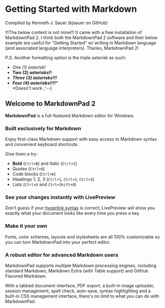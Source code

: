 # Getting Started with Markdown
Compiled by Kenneth J. Sauer (kjsauer on GitHub)

!!!The below content is not mine!!! It came with a free installation of MarkdownPad 2. I think both the MarkdownPad 2 software and their below example are useful for "Getting Started" w/ writing in Markdown language (and associated language interpreters). Thanks, MarkdownPad 2!

P.S. Another formatting option is the triple asterisk as such:

- *One (1) asterisk!*
- **Two (2) asterisks!!**
- ***Three (3) asterisks!!!***
- ***Four (4) asterisks!!!!****  
*Doesn't work ;'--(

## Welcome to MarkdownPad 2 ##

**MarkdownPad** is a full-featured Markdown editor for Windows.

### Built exclusively for Markdown ###

Enjoy first-class Markdown support with easy access to Markdown syntax and convenient keyboard shortcuts.

Give them a try:

- **Bold** (`Ctrl+B`) and *Italic* (`Ctrl+I`)
- Quotes (`Ctrl+Q`)
- Code blocks (`Ctrl+K`)
- Headings 1, 2, 3 (`Ctrl+1`, `Ctrl+2`, `Ctrl+3`)
- Lists (`Ctrl+U` and `Ctrl+Shift+O`)

### See your changes instantly with LivePreview ###

Don't guess if your [hyperlink syntax](http://markdownpad.com) is correct; LivePreview will show you exactly what your document looks like every time you press a key.

### Make it your own ###

Fonts, color schemes, layouts and stylesheets are all 100% customizable so you can turn MarkdownPad into your perfect editor.

### A robust editor for advanced Markdown users ###

MarkdownPad supports multiple Markdown processing engines, including standard Markdown, Markdown Extra (with Table support) and GitHub Flavored Markdown.

With a tabbed document interface, PDF export, a built-in image uploader, session management, spell check, auto-save, syntax highlighting and a built-in CSS management interface, there's no limit to what you can do with MarkdownPad.